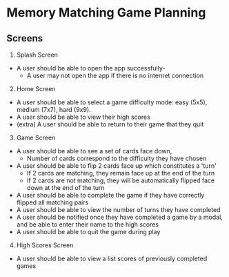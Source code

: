 # Memory Matching Game Planning

## Screens

1. Splash Screen
- A user should be able to open the app successfully-
    - A user may not open the app if there is no internet connection

2. Home Screen
- A user should be able to select a game difficulty mode: easy (5x5), medium (7x7), hard (9x9).
- A user should be able to view their high scores
- (extra) A user should be able to return to their game that they quit

3. Game Screen
- A user should be able to see a set of cards face down, 
    - Number of cards correspond to the difficulty they have chosen
- A user should be able to flip 2 cards face up which constitutes a 'turn'
    - If 2 cards are matching, they remain face up at the end of the turn
    - If 2 cards are not matching, they will be automatically flipped face down at the end of the turn
- A user should be able to complete the game if they have correctly flipped all matching pairs
- A user should be able to view the number of turns they have completed
- A user should be notified once they have completed a game by a modal, and be able to enter their name to the high scores
- A user should be able to quit the game during play

4. High Scores Screen
- A user should be able to view a list scores of previously completed games